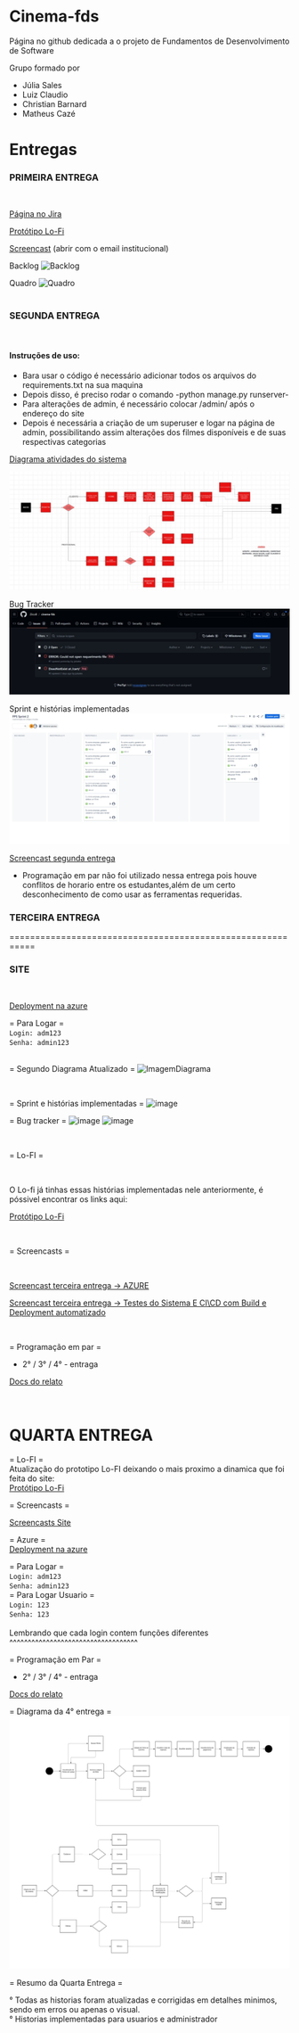 # Cinema-fds

Página no github dedicada a o projeto de Fundamentos de Desenvolvimento de Software

Grupo formado por 
- Júlia Sales
- Luiz Claudio
- Christian Barnard
- Matheus Cazé

# Entregas

### PRIMEIRA ENTREGA

<br>

[Página no Jira](https://juliasales.atlassian.net/jira/software/projects/PCF/boards/2)

[Protótipo Lo-Fi](https://www.figma.com/file/Ms5aUXSnImGqW7S97h7m92/Wireframe-Template-(Community)?type=design&node-id=0%3A1&mode=design&t=v2NZ8sR463NZwdIk-1)

[Screencast](https://www.youtube.com/watch?v=KBGdFhLl5QU) (abrir com o email institucional)

Backlog
![Backlog](Imagens/Backlog.jpg)

Quadro
![Quadro](Imagens/Quadro.jpeg)
<br>
<br>
### SEGUNDA ENTREGA
<br>

#### Instruções de uso:
- Bara usar o código é necessário adicionar todos os arquivos do requirements.txt na sua maquina
- Depois disso, é preciso rodar o comando -python manage.py runserver-
- Para alterações de admin, é necessário colocar /admin/ após o endereço do site
- Depois é necessária a criação de um superuser e logar na página de admin, possibilitando assim alterações dos filmes disponíveis e de suas respectivas categorias

[Diagrama atividades do sistema](https://lucid.app/lucidchart/bb251b89-9408-4094-92cf-37d2f4fcab6e/edit?viewport_loc=-10415%2C-6050%2C12296%2C4880%2C0_0&invitationId=inv_963f026a-c0bd-4bdf-bbd2-693fe5ce399d)

![ImagemDiagrama](Imagens/Diagrama.jpg)

Bug Tracker
![Bugtracker](Imagens/BugTracker.jpg)

Sprint e histórias implementadas
![Sprint2](Imagens/Backlog2.jpg)

[Screencast segunda entrega](https://youtu.be/Rphdc2gDhM0) 


- Programação em par não foi utilizado nessa entrega pois houve conflitos de horario entre os estudantes,além de um certo desconhecimento de como usar as ferramentas requeridas. 

### TERCEIRA ENTREGA

===========================================================

### SITE
<br>

[Deployment na azure](https://cinefds.azurewebsites.net) 

= Para Logar =
<br>
`Login: adm123`
<br>
`Senha: admin123`
<br>
<br>


= Segundo Diagrama Atualizado =
![ImagemDiagrama](Imagens/Diagrama2.jpg)

<br>

= Sprint e histórias implementadas =
![image](https://github.com/ZiicoB/cinema-fds/assets/142419446/51bd463d-cfdc-44ec-90bf-f42b347a22a4)

= Bug tracker  =
![image](https://github.com/ZiicoB/cinema-fds/assets/142419446/f7a2ab06-753a-497f-a9de-0f1a946844b5)
![image](https://github.com/ZiicoB/cinema-fds/assets/142419446/78ded062-67c2-4ae5-a6e5-841b89b77002)

<br> 

= Lo-FI  =

<br>

O Lo-fi já tinhas essas histórias implementadas nele anteriormente, é póssivel encontrar os links aqui:

[Protótipo Lo-Fi](https://www.figma.com/file/Ms5aUXSnImGqW7S97h7m92/Wireframe-Template-(Community)?type=design&node-id=0%3A1&mode=design&t=v2NZ8sR463NZwdIk-1)

<br> 

= Screencasts =

<br>

[Screencast terceira entrega -> AZURE](https://youtu.be/guMPy21XEss) 

[Screencast terceira entrega -> Testes do Sistema E CI\CD com Build e Deployment automatizado](https://youtu.be/RwNLcXC-mfY) 

<br>

= Programação em par = 
 - 2° / 3° / 4° - entraga

[Docs do relato](https://docs.google.com/document/d/19zGnUU6alP4K4-cIQ1aMZvmV7GqcnomqHvNyMZZcX0Q/edit?usp=sharing)

<br>


QUARTA ENTREGA
===========================================================

= Lo-FI =<br>
Atualização do prototipo Lo-FI deixando o mais proximo a dinamica que foi feita do site:<br>
[Protótipo Lo-Fi](https://www.figma.com/file/Ms5aUXSnImGqW7S97h7m92/Wireframe-Template-(Community)?type=design&node-id=0%3A1&mode=design&t=v2NZ8sR463NZwdIk-1)

= Screencasts =<br>

[Screencasts Site](https://youtu.be/7zUDd9M8pe8)
<br>


= Azure =<br>
[Deployment na azure](https://cinefds.azurewebsites.net) 

= Para Logar =
<br>
`Login: adm123`
<br>
`Senha: admin123`
<br>
= Para Logar Usuario =
<br>
`Login: 123`
<br>
`Senha: 123`
<br>
<br>
Lembrando que cada login contem funções diferentes<br>
^^^^^^^^^^^^^^^^^^^^^^^^^^^^^^^^^^^

= Programação em Par =
 - 2° / 3° / 4° - entraga

[Docs do relato](https://docs.google.com/document/d/19zGnUU6alP4K4-cIQ1aMZvmV7GqcnomqHvNyMZZcX0Q/edit?usp=sharing)

= Diagrama da 4° entrega = 
![ImagemDiagrama](Imagens/Diagrama3.jpg)

= Resumo da Quarta Entrega =

° Todas as historias foram atualizadas e corrigidas em detalhes minimos, sendo em erros ou apenas o visual.<br>
° Historias implementadas para usuarios e administrador
